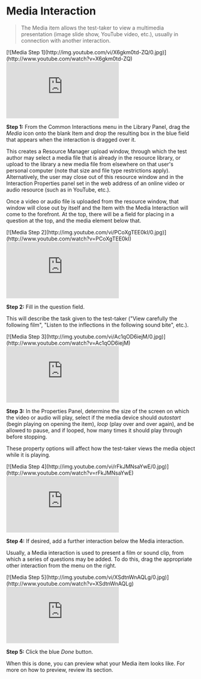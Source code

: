 # Media Interaction

>The Media item allows the test-taker to view a multimedia presentation (image slide show, YouTube video, etc.), usually in connection with another interaction.

<div class="hidden-video">
[![Media Step 1](http://img.youtube.com/vi/X6gkm0td-ZQ/0.jpg)](http://www.youtube.com/watch?v=X6gkm0td-ZQ)
</div>

<div class='embed-container'><iframe src="https://www.youtube.com/embed/X6gkm0td-ZQ?rel=0" frameborder="0" allowfullscreen="true"></iframe></div>

**Step 1:** From the Common Interactions menu in the Library Panel, drag the *Media* icon onto the blank Item and drop the resulting box in the blue field that appears when the interaction is dragged over it.

This creates a Resource Manager upload window, through which the test author may select a media file that is already in the resource library, or upload to the library a new media file from elsewhere on that user's personal computer (note that size and file type restrictions apply). Alternatively, the user may close out of this resource window and in the Interaction Properties panel set in the web address of an online video or audio resource (such as in YouTube, etc.).

Once a video or audio file is uploaded from the resource window, that window will close out by itself and the Item with the Media Interaction will come to the forefront. At the top, there will be a field for placing in a question at the top, and the media element below that.

<div class="hidden-video">
[![Media Step 2](http://img.youtube.com/vi/PCoXgTEE0kI/0.jpg)](http://www.youtube.com/watch?v=PCoXgTEE0kI)
</div>

<div class='embed-container'><iframe src="https://www.youtube.com/embed/PCoXgTEE0kI?rel=0" frameborder="0" allowfullscreen="true"></iframe></div>

**Step 2:** Fill in the question field. 

This will describe the task given to the test-taker ("View carefully the following film", "Listen to the inflections in the following sound bite", etc.).

<div class="hidden-video">
[![Media Step 3](http://img.youtube.com/vi/Ac1qOD6iejM/0.jpg)](http://www.youtube.com/watch?v=Ac1qOD6iejM)
</div>

<div class='embed-container'><iframe src="https://www.youtube.com/embed/Ac1qOD6iejM?rel=0" frameborder="0" allowfullscreen="true"></iframe></div>

**Step 3:** In the Properties Panel, determine the size of the screen on which the video or audio will play, select if the media device should *autostart* (begin playing on opening the item), *loop* (play over and over again), and be allowed to pause, and if looped, how many times it should play through before stopping. 

These property options will affect how the test-taker views the media object while it is playing.

<div class="hidden-video">
[![Media Step 4](http://img.youtube.com/vi/rFkJMNsaYwE/0.jpg)](http://www.youtube.com/watch?v=rFkJMNsaYwE)
</div>

<div class='embed-container'><iframe src="https://www.youtube.com/embed/rFkJMNsaYwE?rel=0" frameborder="0" allowfullscreen="true"></iframe></div>

**Step 4:** If desired, add a further interaction below the Media interaction.

Usually, a Media interaction is used to present a film or sound clip, from which a series of questions may be added. To do this, drag the appropriate other interaction from the menu on the right.

<div class="hidden-video">
[![Media Step 5](http://img.youtube.com/vi/XSdtnWnAQLg/0.jpg)](http://www.youtube.com/watch?v=XSdtnWnAQLg)
</div>

<div class='embed-container'><iframe src="https://www.youtube.com/embed/XSdtnWnAQLg?rel=0" frameborder="0" allowfullscreen="true"></iframe></div>

**Step 5:** Click the blue *Done* button.

When this is done, you can preview what your Media item looks like. For more on how to preview, review its section.
